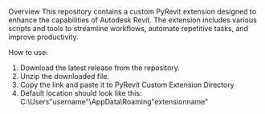 Overview
This repository contains a custom PyRevit extension designed to enhance the capabilities of Autodesk Revit. The extension includes various scripts and tools to streamline workflows, automate repetitive tasks, and improve productivity.

How to use:
1. Download the latest release from the repository.
2. Unzip the downloaded file.
3. Copy the link and paste it to PyRevit Custom Extension Directory
4. Default location should look like this:
   C:\\Users\"username"\AppData\Roaming\"extensionname"

